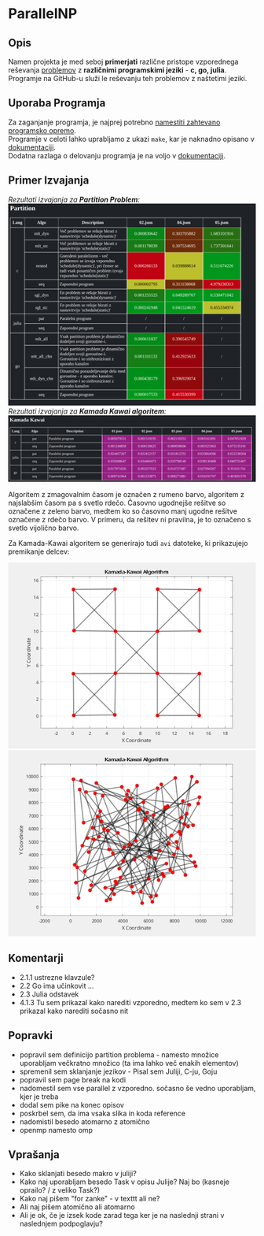 # ParallelNP

## Opis
Namen projekta je med seboj **primerjati** različne pristope vzporednega reševanja [problemov](./docs/PROBLEMS.md) z **različnimi programskimi jeziki** - **c, go, julia**.\
Programje na GitHub-u služi le reševanju teh problemov z naštetimi jeziki.

## Uporaba Programja
Za zaganjanje programja, je najprej potrebno [namestiti zahtevano programsko opremo](./docs/SETUP.md). \
Programje v celoti lahko uprabljamo z ukazi `make`, kar je naknadno opisano v [dokumentaciji](./docs/USAGE.md).\
Dodatna razlaga o delovanju programja je na voljo v [dokumentaciji](./docs/EXPLAIN.md).

## Primer Izvajanja
*Rezultati izvajanja za **Partition Problem**:*
![Test](./docs/partition_output.png)
*Rezultati izvajanja za **Kamada Kawai algoritem**:*
![Test](./docs/kk_output.png)


Algoritem z zmagovalnim časom je označen z rumeno barvo, algoritem z najslabšim časom pa s svetlo rdečo.
Časovno ugodnejše rešitve so označene z zeleno barvo, medtem ko so časovno manj ugodne rešitve označene z rdečo barvo.
V primeru, da rešitev ni pravilna, je to označeno s svetlo vijolično barvo.

Za Kamada-Kawai algoritem se generirajo tudi `avi` datoteke, ki prikazujejo premikanje delcev:

![Look into docs directory for examples](./docs/kk1.gif)\
![Look into docs directory for examples](./docs/kk2.gif)

## Komentarji
- 2.1.1 ustrezne klavzule?
- 2.2 Go ima učinkovit ...
- 2.3 Julia odstavek
- 4.1.3 Tu sem prikazal kako narediti vzporedno, medtem ko sem v 2.3 prikazal kako narediti sočasno nit

## Popravki
- popravil sem definicijo partition problema - namesto množice uporabljam večkratno množico (ta ima lahko več enakih elementov)
- spremenil sem sklanjanje jezikov - Pisal sem Juliji, C-ju, Goju
- popravil sem page break na kodi
- nadomestil sem vse parallel z vzporedno. sočasno še vedno uporabljam, kjer je treba
- dodal sem pike na konec opisov
- poskrbel sem, da ima vsaka slika in koda reference
- nadomistil besedo atomarno z atomično
- openmp namesto omp

## Vprašanja
- Kako sklanjati besedo makro v juliji?
- Kako naj uporabljam besedo Task v opisu Julije? Naj bo (kasneje oprailo? / z veliko Task?)
- Kako naj pišem "for zanke" - v texttt ali ne?
- Ali naj pišem atomično ali atomarno
- Ali je ok, če je izsek kode zarad tega ker je na naslednji strani v naslednjem podpoglavju?
